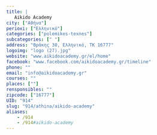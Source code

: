 ```yaml
---
title: |
   Aikido Academy
city: ["Αθήνα"]
perioxi: ["Ελληνικό"]
categories: ["polemikes-texnes"]
subcategories: [" "]
address: "Θράκης 30, Ελληνικό, TK 16777"
logoimg: "logo (27).jpg"
website: "www.aikidoacademy.gr/el/home"
facebook: "www.facebook.com/aikidoacademy.gr/timeline"
phone: ""
email: "info@aikidoacademy.gr"
courses: ""
places: [""]
rensponsibles: ""
zipcode: ["16777"]
UID: "914"
slug: "914/athina/aikido-academy"
aliases:
    - /914
    - /914#aikido-academy
---
```


